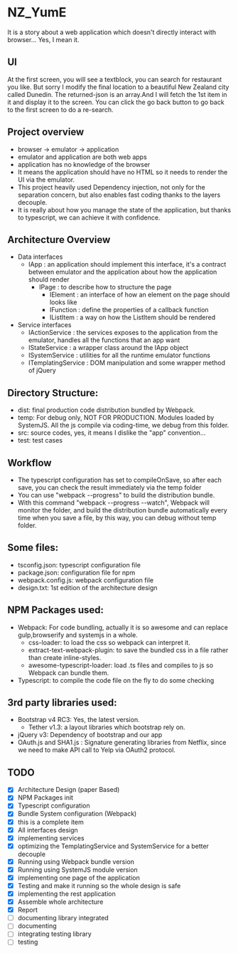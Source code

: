 # NZ_YumE
It is a story about a web application which doesn't directly interact with browser...
Yes, I mean it.

## UI
At the first screen, you will see a textblock, you can search for restaurant you like.
But sorry I modify the final location to a beautiful New Zealand city called Dunedin.
The returned-json is an array.And I will fetch the 1st item in it and display it to the screen. 
You can click the go back button to go back to the first screen to do a re-search.

## Project overview
* browser -> emulator -> application
* emulator and application are both web apps
* application has no knowledge of the browser
* It means the application should have no HTML so it needs to render the UI via the emulator.
* This project heavily used Dependency injection, not only for the separation concern, but also enables fast coding thanks to the layers decouple. 
* It is really about how you manage the state of the application, but thanks to typescript, we can achieve it with confidence.

## Architecture Overview
* Data interfaces
    * IApp : an application should implement this interface, it's a contract between emulator and the application about how the application should render
        * IPage : to describe how to structure the page
            * IElement : an interface of how an element on the page should looks like 
            * IFunction : define the properties of a callback function
            * IListItem : a way on how the ListItem should be rendered
* Service interfaces
    * IActionService : the services exposes to the application from the emulator, handles all the functions that an app want
    * IStateService : a wrapper class around the IApp object
    * ISystemService : utilities for all the runtime emulator functions
    * ITemplatingService : DOM manipulation and some wrapper method of jQuery

## Directory Structure:
* dist: final production code distribution bundled by Webpack.
* temp: For debug only, NOT FOR PRODUCTION. Modules loaded by SystemJS. All the js compile via coding-time, we debug from this folder. 
* src: source codes, yes, it means I dislike the "app" convention...
* test: test cases

## Workflow
* The typescript configuration has set to compileOnSave, so after each save, you can check the result immediately via the temp folder
* You can use "webpack --progress" to build the distribution bundle.
* With this command "webpack --progress --watch", Webpack will monitor the folder, and build the distribution bundle automatically every time when you save a file, by this way, you can debug without temp folder.

## Some files:
* tsconfig.json: typescript configuration file
* package.json: configuration file for npm
* webpack.config.js: webpack configuration file
* design.txt: 1st edition of the architecture design

## NPM Packages used:
* Webpack: For code bundling, actually it is so awesome and can replace gulp,browserify and systemjs in a whole.
    * css-loader: to load the css so webpack can interpret it.
    * extract-text-webpack-plugin: to save the bundled css in a file rather than create inline-styles.
    * awesome-typescript-loader: load .ts files and compiles to js so Webpack can bundle them.
* Typescript: to compile the code file on the fly to do some checking

## 3rd party libraries used:
* Bootstrap v4 RC3: Yes, the latest version.
    * Tether v1.3: a layout libraries which bootstrap rely on.
* jQuery v3: Dependency of bootstrap and our app
* OAuth.js and SHA1.js : Signature generating libraries from Netflix, since we need to make API call to Yelp via OAuth2 protocol.

## TODO
- [x] Architecture Design (paper Based)
- [x] NPM Packages init
- [x] Typescript configuration
- [x] Bundle System configuration (Webpack)
- [x] this is a complete item
- [x] All interfaces design
- [x] implementing services
- [x] optimizing the TemplatingService and SystemService for a better decouple
- [x] Running using Webpack bundle version
- [x] Running using SystemJS module version
- [x] implementing one page of the application
- [x] Testing and make it running so the whole design is safe
- [x] implementing the rest application
- [x] Assemble whole architecture
- [x] Report
- [ ] documenting library integrated
- [ ] documenting
- [ ] integrating testing library 
- [ ] testing